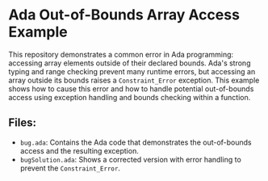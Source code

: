 # Ada Out-of-Bounds Array Access Example

This repository demonstrates a common error in Ada programming: accessing array elements outside of their declared bounds.  Ada's strong typing and range checking prevent many runtime errors, but accessing an array outside its bounds raises a `Constraint_Error` exception.  This example shows how to cause this error and how to handle potential out-of-bounds access using exception handling and bounds checking within a function.

## Files:

- `bug.ada`: Contains the Ada code that demonstrates the out-of-bounds access and the resulting exception.
- `bugSolution.ada`: Shows a corrected version with error handling to prevent the `Constraint_Error`.